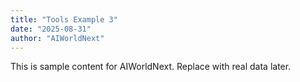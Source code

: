```yaml
---
title: "Tools Example 3"
date: "2025-08-31"
author: "AIWorldNext"
---
```

This is sample content for AIWorldNext. Replace with real data later.
